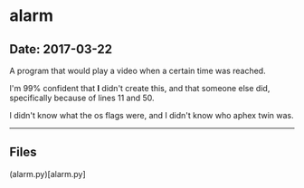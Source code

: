 # alarm

## Date: 2017-03-22

A program that would play a video when a certain time was reached.

I'm 99% confident that **I** didn't create this, and that someone else did, specifically because of lines 11 and 50.

I didn't know what the os flags were, and I didn't know who aphex twin was.

-----

## Files

(alarm.py)[alarm.py]